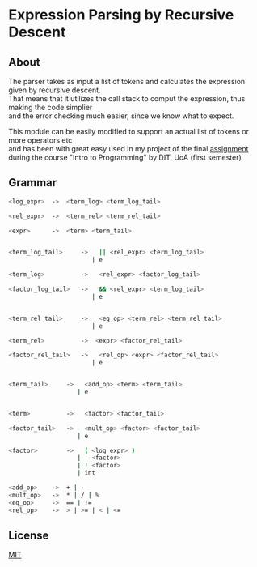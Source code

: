 # Expression Parsing by Recursive Descent

## About

The parser takes as input a list of tokens and calculates the expression given by recursive descent. <br />
That means that it utilizes the call stack to comput the expression, thus making the code simplier <br />
and the error checking much easier, since we know what to expect. <br />

This module can be easily modified to support an actual list of tokens or more operators etc <br />
and has been with great easy used in my project of the final [assignment](http://cgi.di.uoa.gr/~ip/iphw2021_4.pdf) <br />
during the course "Intro to Programming" by DIT, UoA (first semester) 

## Grammar

```bash
<log_expr>  ->  <term_log> <term_log_tail>

<rel_expr>  ->  <term_rel> <term_rel_tail>

<expr>      ->  <term> <term_tail>


<term_log_tail>     ->   || <rel_expr> <term_log_tail> 
                       | e

<term_log>          ->   <rel_expr> <factor_log_tail>

<factor_log_tail>   ->   && <rel_expr> <term_log_tail> 
                       | e


<term_rel_tail>     ->   <eq_op> <term_rel> <term_rel_tail>
                       | e

<term_rel>          ->  <expr> <factor_rel_tail>

<factor_rel_tail>   ->   <rel_op> <expr> <factor_rel_tail>
                       | e


<term_tail>     ->   <add_op> <term> <term_tail>
                   | e


<term>          ->   <factor> <factor_tail>

<factor_tail>   ->   <mult_op> <factor> <factor_tail>
                   | e

<factor>        ->   ( <log_expr> ) 
                   | - <factor>
                   | ! <factor> 
                   | int

<add_op>    ->  + | -
<mult_op>   ->  * | / | %
<eq_op>     ->  == | !=
<rel_op>    ->  > | >= | < | <=
```


## License
[MIT](https://choosealicense.com/licenses/mit/)
  
